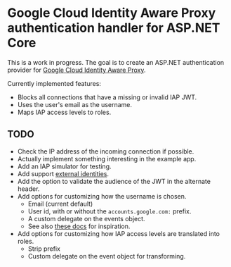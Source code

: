 
# Google Cloud Identity Aware Proxy authentication handler for ASP.NET Core

This is a work in progress. The goal is to create an ASP.NET authentication provider
for [Google Cloud Identity Aware Proxy](https://cloud.google.com/iap).

Currently implemented features:

* Blocks all connections that have a missing or invalid IAP JWT.
* Uses the user's email as the username.
* Maps IAP access levels to roles.

## TODO

* Check the IP address of the incoming connection if possible.
* Actually implement something interesting in the example app.
* Add an IAP simulator for testing.
* Add support [external identities](https://cloud.google.com/iap/docs/enable-external-identities).
* Add the option to validate the audience of the JWT in the alternate header.
* Add options for customizing how the username is chosen.
  * Email (current default)
  * User id, with or without the `accounts.google.com:` prefix.
  * A custom delegate on the events object.
  * See also [these docs](https://learn.microsoft.com/en-us/aspnet/core/security/authentication/social/additional-claims?view=aspnetcore-7.0)
    for inspiration.
* Add options for customizing how IAP access levels are translated into roles.
  * Strip prefix
  * Custom delegate on the event object for transforming.
